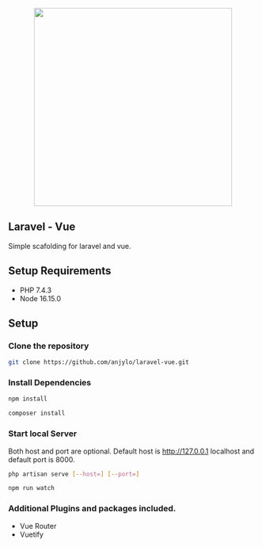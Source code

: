 <p align="center"><a href="https://laravel.com" target="_blank"><img src="https://raw.githubusercontent.com/laravel/art/master/logo-lockup/5%20SVG/2%20CMYK/1%20Full%20Color/laravel-logolockup-cmyk-red.svg" width="400"></a></p>

## Laravel - Vue 

Simple scafolding for laravel and vue. 

## Setup Requirements

- PHP 7.4.3 
- Node 16.15.0 

## Setup

### Clone the repository

```bash
git clone https://github.com/anjylo/laravel-vue.git
```
### Install Dependencies

```bash
npm install

composer install
```

### Start local Server

Both host and port are optional. Default host is http://127.0.0.1 localhost and default port is 8000.

```bash 
php artisan serve [--host=] [--port=]
```

```bash 
npm run watch
```

### Additional Plugins and packages included. 

- Vue Router
- Vuetify
